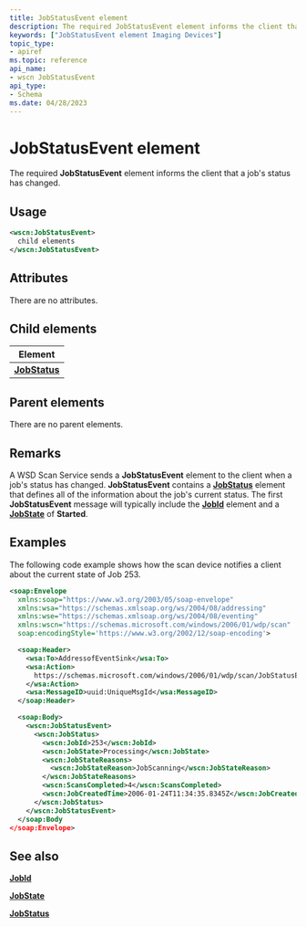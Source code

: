 ```yaml
---
title: JobStatusEvent element
description: The required JobStatusEvent element informs the client that a job's status has changed.
keywords: ["JobStatusEvent element Imaging Devices"]
topic_type:
- apiref
ms.topic: reference
api_name:
- wscn JobStatusEvent
api_type:
- Schema
ms.date: 04/28/2023
---
```


# JobStatusEvent element

The required **JobStatusEvent** element informs the client that a job's status has changed.

## Usage

```xml
<wscn:JobStatusEvent>
  child elements
</wscn:JobStatusEvent>
```

## Attributes

There are no attributes.

## Child elements

| Element |
|--|
| [**JobStatus**](jobstatus.md) |

## Parent elements

There are no parent elements.

## Remarks

A WSD Scan Service sends a **JobStatusEvent** element to the client when a job's status has changed. **JobStatusEvent** contains a [**JobStatus**](jobstatus.md) element that defines all of the information about the job's current status. The first **JobStatusEvent** message will typically include the [**JobId**](jobid.md) element and a [**JobState**](jobstate.md) of **Started**.

## Examples

The following code example shows how the scan device notifies a client about the current state of Job 253.

```xml
<soap:Envelope
  xmlns:soap="https://www.w3.org/2003/05/soap-envelope"
  xmlns:wsa="https://schemas.xmlsoap.org/ws/2004/08/addressing"
  xmlns:wse="https://schemas.xmlsoap.org/ws/2004/08/eventing"
  xmlns:wscn="https://schemas.microsoft.com/windows/2006/01/wdp/scan"
  soap:encodingStyle='https://www.w3.org/2002/12/soap-encoding'>

  <soap:Header>
    <wsa:To>AddressofEventSink</wsa:To>
    <wsa:Action>
      https://schemas.microsoft.com/windows/2006/01/wdp/scan/JobStatusEvent
    </wsa:Action>
    <wsa:MessageID>uuid:UniqueMsgId</wsa:MessageID>
  </soap:Header>

  <soap:Body>
    <wscn:JobStatusEvent>
      <wscn:JobStatus>
        <wscn:JobId>253</wscn:JobId>
        <wscn:JobState>Processing</wscn:JobState>
        <wscn:JobStateReasons>
          <wscn:JobStateReason>JobScanning</wscn:JobStateReason>
        </wscn:JobStateReasons>
        <wscn:ScansCompleted>4</wscn:ScansCompleted>
        <wscn:JobCreatedTime>2006-01-24T11:34:35.8345Z</wscn:JobCreatedTime>
      </wscn:JobStatus>
    </wscn:JobStatusEvent>
  </soap:Body
</soap:Envelope>
```

## See also

[**JobId**](jobid.md)

[**JobState**](jobstate.md)

[**JobStatus**](jobstatus.md)
